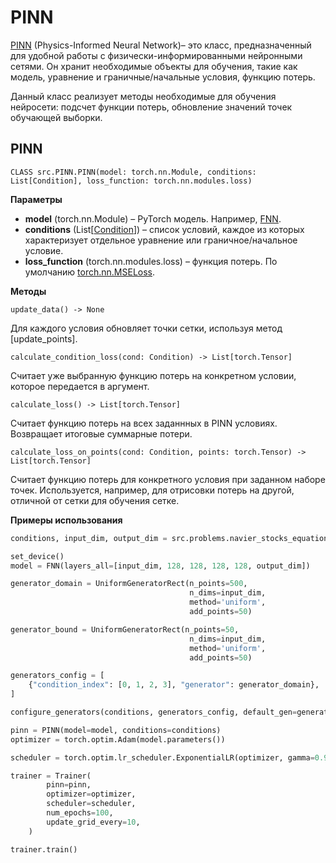# PINN

[PINN](#pinn-1) (Physics-Informed Neural Network)–  это класс, предназначенный для удобной работы с физически-информированными нейронными сетями. Он хранит необходимые объекты для обучения, такие как модель, уравнение и граничные/начальные условия, функцию потерь. 

Данный класс реализует методы необходимые для обучения нейросети: подсчет функции потерь, обновление значений точек обучающей выборки.

## PINN
    CLASS src.PINN.PINN(model: torch.nn.Module, conditions: List[Condition], loss_function: torch.nn.modules.loss)

**Параметры**

- **model** (torch.nn.Module) – PyTorch модель. Например, [FNN](neural_network.md#feed-forward-neural-network). 
- **conditions** (List[[Condition](condition.md)]) – список условий, каждое из которых характеризует отдельное уравнение или граничное/начальное условие. 
- **loss_function** (torch.nn.modules.loss) – функция потерь. По умолчанию [torch.nn.MSELoss](https://pytorch.org/docs/stable/generated/torch.nn.MSELoss.html).
    

**Методы**

    update_data() -> None

Для каждого условия обновляет точки сетки, используя метод [update_points].

    calculate_condition_loss(cond: Condition) -> List[torch.Tensor]

Считает уже выбранную функцию потерь на конкретном условии, которое передается в аргумент.

    calculate_loss() -> List[torch.Tensor]

Считает функцию потерь на всех заданнных в PINN условиях. Возвращает итоговые суммарные потери. 

    calculate_loss_on_points(cond: Condition, points: torch.Tensor) -> List[torch.Tensor]

Считает функцию потерь для конкретного условия при заданном наборе точек. Используется, например, для отрисовки потерь на другой, отличной от сетки для обучения сетке. 

**Примеры использования**

```python
conditions, input_dim, output_dim = src.problems.navier_stocks_equation_with_block()

set_device()
model = FNN(layers_all=[input_dim, 128, 128, 128, 128, output_dim])

generator_domain = UniformGeneratorRect(n_points=500,
                                        n_dims=input_dim,
                                        method='uniform',
                                        add_points=50)

generator_bound = UniformGeneratorRect(n_points=50,
                                        n_dims=input_dim,
                                        method='uniform',
                                        add_points=50)

generators_config = [
    {"condition_index": [0, 1, 2, 3], "generator": generator_domain},
]

configure_generators(conditions, generators_config, default_gen=generator_bound)

pinn = PINN(model=model, conditions=conditions)
optimizer = torch.optim.Adam(model.parameters())

scheduler = torch.optim.lr_scheduler.ExponentialLR(optimizer, gamma=0.9999)

trainer = Trainer(
        pinn=pinn,
        optimizer=optimizer,
        scheduler=scheduler,
        num_epochs=100,
        update_grid_every=10,
    )

trainer.train()
```

